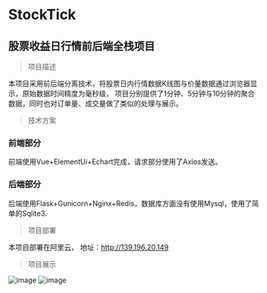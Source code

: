 # StockTick
## 股票收益日行情前后端全栈项目

> 项目描述

本项目采用前后端分离技术，将股票日内行情数据K线图与价量数据通过浏览器显示，原始数据时间精度为毫秒级，
项目分别提供了1分钟、5分钟与10分钟的聚合数据，同时也对订单量、成交量做了类似的处理与展示。

> 技术方案
### 前端部分
前端使用Vue+ElementUi+Echart完成，请求部分使用了Axios发送。

### 后端部分
后端使用Flask+Gunicorn+Nginx+Redis，数据库方面没有使用Mysql，使用了简单的Sqlite3.

> 项目部署

本项目部署在阿里云， 地址：http://139.196.20.149

> 项目展示

![image](https://github.com/williamsyb/StockTick/master/screenshot/stockTick01.png)
![image](https://github.com/williamsyb/StockTick/master/screenshot/stockTick02.png)
